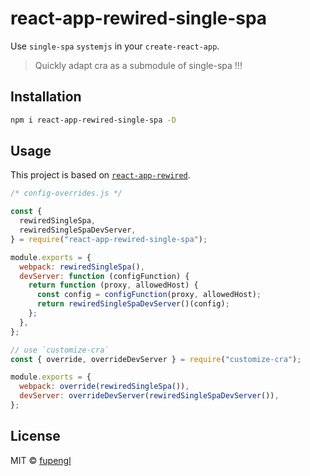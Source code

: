 # react-app-rewired-single-spa

Use `single-spa` `systemjs` in your `create-react-app`.

> Quickly adapt cra as a submodule of single-spa !!!

## Installation

```bash
npm i react-app-rewired-single-spa -D
```

## Usage

This project is based on [`react-app-rewired`](https://github.com/timarney/react-app-rewired).

```js
/* config-overrides.js */

const {
  rewiredSingleSpa,
  rewiredSingleSpaDevServer,
} = require("react-app-rewired-single-spa");

module.exports = {
  webpack: rewiredSingleSpa(),
  devServer: function (configFunction) {
    return function (proxy, allowedHost) {
      const config = configFunction(proxy, allowedHost);
      return rewiredSingleSpaDevServer()(config);
    };
  },
};

// use `customize-cra`
const { override, overrideDevServer } = require("customize-cra");

module.exports = {
  webpack: override(rewiredSingleSpa()),
  devServer: overrideDevServer(rewiredSingleSpaDevServer()),
};
```

## License

MIT © [fupengl](https://github.com/fupengl)
